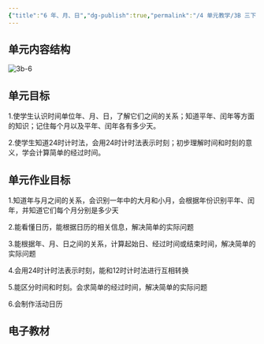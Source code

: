 ```yaml
---
{"title":"6 年、月、日","dg-publish":true,"permalink":"/4 单元教学/3B 三下/6 年、月、日/","dgPassFrontmatter":true,"noteIcon":""}
---
```



## 单元内容结构

![3b-6](https://r2.edui123.com/2023/05/3b-6.png)

## 单元目标

1.使学生认识时间单位年、月、日，了解它们之间的关系；知道平年、闰年等方面的知识；记住每个月以及平年、闰年各有多少天。

2.使学生知道24时计时法，会用24时计时法表示时刻；初步理解时间和时刻的意义，学会计算简单的经过时间。

## 单元作业目标

1.知道年与月之间的关系，会识别一年中的大月和小月，会根据年份识别平年、闰年，并知道它们每个月分别是多少天

2.能看懂日历，能根据日历的相关信息，解决简单的实际问题

3.能根据年、月、日之间的关系，计算起始日、经过时间或结束时间，解决简单的实际问题

4.会用24时计时法表示时刻，能和12时计时法进行互相转换

5.能区分时间和时刻。会求简单的经过时间，解决简单的实际问题

6.会制作活动日历

## 电子教材


